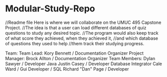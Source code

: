 # Modular-Study-Repo
//Readme file
Here is where we will collaborate on the UMUC 495 Capstone Project.
//The idea is that a user can load different databases of quiz questions to study any desired topic.
//The program would also keep track of what score they achieved, when they achieved it, 
//and which database of questions they used to help //them track their studying progress.

Team:
Team Lead: Kory Bennett / Documentation Organizer
Project Manager: Brock Allton / Documentation Organizer
Team Members:
Dylan Sawyer        / Developer Java
Justin Casey        / Developer Database Integrator
Cale Ward           / Gui Developer / SQL 
Richard "Dan" Page  / Developer
